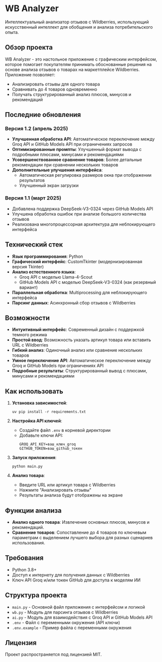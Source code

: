 # WB Analyzer

Интеллектуальный анализатор отзывов с Wildberries, использующий искусственный интеллект для обобщения и анализа потребительского опыта.

## Обзор проекта

WB Analyzer - это настольное приложение с графическим интерфейсом, которое помогает покупателям принимать обоснованные решения на основе анализа отзывов о товарах на маркетплейсе Wildberries. Приложение позволяет:

- Анализировать отзывы для одного товара
- Сравнивать до 4 товаров одновременно
- Получать структурированный анализ плюсов, минусов и рекомендаций

## Последние обновления

### Версия 1.2 (апрель 2025)
- **Улучшенная обработка API**: Автоматическое переключение между Groq API и GitHub Models API при ограничениях запросов
- **Оптимизированные промпты**: Улучшенный формат вывода с подробными плюсами, минусами и рекомендациями
- **Усовершенствованное сравнение товаров**: Более детальные рекомендации при сравнении нескольких товаров
- **Дополнительные улучшения интерфейса**:
  - Автоматическая регулировка размеров окна при отображении результатов
  - Улучшенный экран загрузки

### Версия 1.1 (март 2025)
- Добавлена поддержка DeepSeek-V3-0324 через GitHub Models API
- Улучшена обработка ошибок при анализе большого количества отзывов
- Реализована многопроцессорная архитектура для неблокирующего интерфейса

## Технический стек

- **Язык программирования**: Python
- **Графический интерфейс**: CustomTkinter (модернизированная версия Tkinter)
- **Анализ естественного языка**: 
  - Groq API с моделью Llama-4-Scout
  - GitHub Models API с моделью DeepSeek-V3-0324 (как резервный вариант)
- **Параллельная обработка**: Multiprocessing для неблокирующего интерфейса
- **Парсинг данных**: Асинхронный сбор отзывов с Wildberries

## Возможности

- **Интуитивный интерфейс**: Современный дизайн с поддержкой темного режима
- **Простой ввод**: Возможность указать артикул товара или вставить URL с Wildberries
- **Гибкий анализ**: Одиночный анализ или сравнение нескольких товаров
- **Умное переключение API**: Автоматическое переключение между Groq и GitHub Models при ограничениях API
- **Подробные результаты**: Структурированный вывод с плюсами, минусами и рекомендациями

## Как использовать

1. **Установка зависимостей**:
   ```
   uv pip install -r requirements.txt
   ```

2. **Настройка API ключей**:
   - Создайте файл `.env` в корневой директории
   - Добавьте ключи API:
     ```
     GROQ_API_KEY=ваш_ключ_groq
     GITHUB_TOKEN=ваш_github_токен
     ```

3. **Запуск приложения**:
   ```
   python main.py
   ```

4. **Анализ товара**:
   - Введите URL или артикул товара с Wildberries
   - Нажмите "Анализировать отзывы"
   - Результаты анализа будут отображены на экране

## Функции анализа

- **Анализ одного товара**: Извлечение основных плюсов, минусов и рекомендаций.
- **Сравнение товаров**: Сопоставление до 4 товаров по ключевым параметрам с выделением лучшего выбора для разных сценариев использования.

## Требования

- Python 3.8+
- Доступ к интернету для получения данных с Wildberries
- Ключ API Groq и/или токен GitHub для доступа к моделям ИИ

## Структура проекта

- `main.py` - Основной файл приложения с интерфейсом и логикой
- `wb.py` - Модуль для парсинга отзывов с Wildberries
- `ai.py` - Модуль для взаимодействия с Groq API и GitHub Models API
- `.env` - Файл с переменными окружения (API ключи)
- `.env.example` - Пример файла с переменными окружения

## Лицензия

Проект распространяется под лицензией MIT. 
